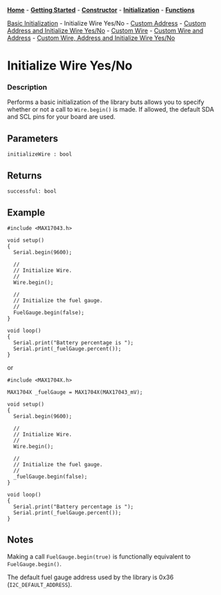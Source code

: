 [**Home**](https://porrey.github.io/max1704x) -
[**Getting Started**](https://porrey.github.io/max1704x/getting-started) -
[**Constructor**](https://porrey.github.io/max1704x/constructor) -
[**Initialization**](https://porrey.github.io/max1704x/initialization) -
[**Functions**](https://porrey.github.io/max1704x/functions)

[Basic Initialization](https://porrey.github.io/max1704x/initialization/basic) -
Initialize Wire Yes/No -
[Custom Address](https://porrey.github.io/max1704x/initialization/custom-address) -
[Custom Address and Initialize Wire Yes/No](https://porrey.github.io/max1704x/initialization/custom-address-initialize-wire-yes-no) -
[Custom Wire](https://porrey.github.io/max1704x/initialization/custom-wire) -
[Custom Wire and Address](https://porrey.github.io/max1704x/initialization/custom-wire-address) -
[Custom Wire, Address and Initialize Wire Yes/No](https://porrey.github.io/max1704x/initialization/custom-wire-address-initialize-wire-yes-no)

# Initialize Wire Yes/No
### Description
Performs a basic initialization of the library buts allows you to specify whether or not a call to `Wire.begin()` is made. If allowed, the default SDA and SCL pins for your board are used.

## Parameters
`initializeWire : bool`

## Returns
`successful: bool`

## Example
	#include <MAX17043.h>

	void setup()
	{
	  Serial.begin(9600);

	  //
	  // Initialize Wire.
	  //
	  Wire.begin();
	  
	  //
	  // Initialize the fuel gauge.
	  //
	  FuelGauge.begin(false);
	}

	void loop()
	{
	  Serial.print("Battery percentage is ");
	  Serial.print(_fuelGauge.percent());
	}

or

	#include <MAX1704X.h>

	MAX1704X _fuelGauge = MAX1704X(MAX17043_mV); 

	void setup()
	{
	  Serial.begin(9600);
	  
	  //
	  // Initialize Wire.
	  //
	  Wire.begin();
	  
	  //
	  // Initialize the fuel gauge.
	  //
	  _fuelGauge.begin(false);
	}

	void loop()
	{
	  Serial.print("Battery percentage is ");
	  Serial.print(_fuelGauge.percent());
	}
	
## Notes
Making a call `FuelGauge.begin(true)` is functionally equivalent to `FuelGauge.begin()`.

The default fuel gauge address used by the library is 0x36 (`I2C_DEFAULT_ADDRESS`).